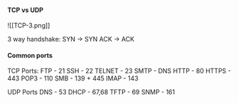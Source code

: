 
#### TCP vs UDP

![[TCP-3.png]]

3 way handshake:
	SYN -> SYN ACK -> ACK

#### Common ports 
  TCP Ports:
    FTP - 21
    SSH - 22
    TELNET - 23
    SMTP - DNS
    HTTP - 80
    HTTPS - 443
    POP3 - 110
    SMB - 139 + 445
    IMAP - 143

  UDP Ports
    DNS - 53
    DHCP - 67,68
    TFTP - 69
    SNMP - 161